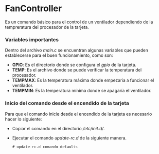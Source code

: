 # FanController

Es un comando básico para el control de un ventilador dependiendo de la tempreratura del procesador de la tarjeta.

### Variables importantes

Dentro del archivo *main.c* se encuentran algunas variables que pueden establecerse para el buen funcionamiento, como son:

+ **GPIO**: Es el directorio donde se configura el *gpio* de la tarjeta.
+ **TEMP**: Es el archivo donde se puede verificar la temperatura del procesador.
+ **TEMPMAX**: Es la temperatura máxima donde empezaría a funcionar el ventilador.
+ **TEMPMIN**: Es la temperatura mínima donde se apagaría el ventilador.

### Inicio del comando desde el encendido de la tarjeta

Para que el comando inicie desde el encendido de la tarjeta es necesario hacer lo siguiente:

+ Copiar el comando en el directorio */etc/init.d/*.
+ Ejecutar el comando *update-rc.d* de la siguiente manera.

	```
	# update-rc.d comando defaults
	```
